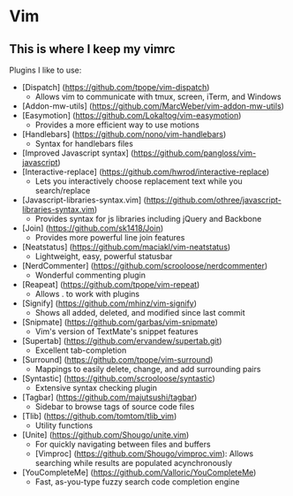 Vim
=====

This is where I keep my vimrc
----------------------------------
Plugins I like to use:

-   [Dispatch] (https://github.com/tpope/vim-dispatch)
    -   Allows vim to communicate with tmux, screen, iTerm, and Windows
-   [Addon-mw-utils] (https://github.com/MarcWeber/vim-addon-mw-utils)
-   [Easymotion] (https://github.com/Lokaltog/vim-easymotion)
    -   Provides a more efficient way to use motions
-   [Handlebars] (https://github.com/nono/vim-handlebars)
    -   Syntax for handlebars files
-   [Improved Javascript syntax] (https://github.com/pangloss/vim-javascript)
-   [Interactive-replace] (https://github.com/hwrod/interactive-replace)
    -   Lets you interactively choose replacement text while you search/replace
-   [Javascript-libraries-syntax.vim] (https://github.com/othree/javascript-libraries-syntax.vim)
    -   Provides syntax for js libraries including jQuery and Backbone
-   [Join] (https://github.com/sk1418/Join)
    -   Provides more powerful line join features
-   [Neatstatus] (https://github.com/maciakl/vim-neatstatus)
    -   Lightweight, easy, powerful statusbar
-   [NerdCommenter] (https://github.com/scrooloose/nerdcommenter)
    -   Wonderful commenting plugin
-   [Reapeat] (https://github.com/tpope/vim-repeat)
    -   Allows . to work with plugins
-   [Signify] (https://github.com/mhinz/vim-signify)
    -   Shows all added, deleted, and modified since last commit
-   [Snipmate] (https://github.com/garbas/vim-snipmate)
    -   Vim's version of TextMate's snippet features
-   [Supertab] (https://github.com/ervandew/supertab.git)
    -   Excellent tab-completion
-   [Surround] (https://github.com/tpope/vim-surround)
    -   Mappings to easily delete, change, and add surrounding pairs
-   [Syntastic] (https://github.com/scrooloose/syntastic)
    -   Extensive syntax checking plugin
-   [Tagbar] (https://github.com/majutsushi/tagbar)
    -   Sidebar to browse tags of source code files
-   [Tlib] (https://github.com/tomtom/tlib_vim)
    -   Utility functions
-   [Unite] (https://github.com/Shougo/unite.vim)
    -   For quickly navigating between files and buffers
    -   [Vimproc] (https://github.com/Shougo/vimproc.vim):
        Allows searching while results are populated acynchronously
-   [YouCompleteMe] (https://github.com/Valloric/YouCompleteMe)
    -   Fast, as-you-type fuzzy search code completion engine
